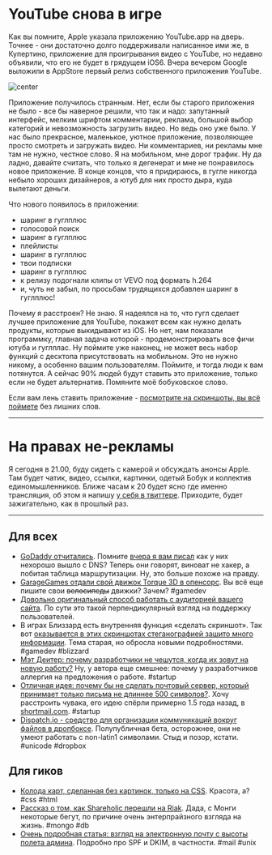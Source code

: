 # YouTube снова в игре

Как вы помните, Apple указала приложению YouTube.app на дверь. Точнее - они достаточно долго поддерживали написанное ими же, в Купертино, приложение для проигрывания видео с YouTube, но недавно объявили, что его не будет в грядущем iOS6. Вчера вечером Google выложили в AppStore первый релиз собственного приложения YouTube.

![center](http://www.bannedinhollywood.com/wp-content/uploads/2012/08/youtube-comments-funny-fail-bannedinhollyood-19.jpg)

Приложение получилось странным. Нет, если бы старого приложения не было - все бы наверное решили, что так и надо: запутанный интерфейс, мелким шрифтом комментарии, реклама, большой выбор категорий и невозможность загрузить видео. Но ведь оно уже было. У нас было прекрасное, маленькое, уютное приложение, позволяющее просто смотреть и загружать видео. Ни комментариев, ни рекламы мне там не нужно, честное слово. Я на мобильном, мне дорог трафик. Ну да ладно, давайте считать, что только я дегенерат и мне не понравилось новое приложение. В конце концов, что я придираюсь, в гугле никогда небыло хороших дизайнеров, а ютуб для них просто дыра, куда вылетают деньги.

Что нового появилось в приложении:

* шаринг в гуглплюс
* голосовой поиск
* шаринг в гуглплюс
* плейлисты
* шаринг в гуглплюс
* твои подписки
* шаринг в гуглплюс
* к релизу подогнали клипы от VEVO под формать h.264
* и, чуть не забыл, по просьбам трудящихся добавлен шаринг в гуглплюс!

Почему я расстроен? Не знаю. Я надеялся на то, что гугл сделает лучшее приложение для YouTube, покажет всем как нужно делать продукты, которые выкидывают из iOS. Но нет, нам показали программку, главная задача которой - продемонстрировать все фичи ютуба и гуглплас. Ну поймите уже наконец, не может весь набор функций с десктопа присутствовать на мобильном. Это не нужно никому, а особенно вашим пользователям. Поймите, и тогда люди к вам потянутся. А сейчас 90% людей будут ставить это приложение, только если не будет альтернатив. Помяните моё бобуковское слово.

Если вам лень ставить приложение - [посмотрите на скриншоты, вы всё поймете](http://www.businessinsider.com/youtube-iphone-app-2012-9) без лишних слов.

-----

# На правах не-рекламы

Я сегодня в 21.00, буду сидеть с камерой и обсуждать анонсы Apple. Там будет чатик, видео, ссылки, картинки, одетый Бобук и коллектив единомышленников. Ближе часам к 20 будет ясно где именно трансляция, об этом я напишу [у себя в твиттере](http://twitter.com/bobuk). Приходите, будет зажигательно, как в прошлый раз.

-----

## Для всех
* [GoDaddy отчитались](http://www.godaddy.com/newscenter/release-view.aspx?news_item_id=410). Помните [вчера я вам писал](http://addmeto.cc/post/2012-09-11/) как у них нехорошо вышло с DNS? Теперь они говорят, виноват не хакер, а побитая таблица маршрутизации. Ну, это больше похоже на правду.
* [GarageGames отдали свой движок Torque 3D в опенсорс](http://garagegames.com/community/blogs/view/21876). Вы всё еще пишите свои <s>велосипеды</s> движки? Зачем? #gamedev
* [Довольно оригинальный способ работать с аудиторией вашего сайта](http://lessneglect.com/customer-analytics#hero). По сути это такой перпендикулярный взгляд на поддержку пользователей.
* В играх Близзард есть внутренняя функция «сделать скриншот». Так вот [оказывается в этих скриншотах стеганографией зашито много информации](http://www.ownedcore.com/forums/world-of-warcraft/world-of-warcraft-general/375573-looking-inside-your-screenshots.html). Тема старая, но обросла новыми подробностями. #gamedev #blizzard
* [Мэт Деитер: почему разработчики не чешутся, когда их зовут на новую работу?](http://coderwall.com/p/devsal) Ну, у автора еще смешнее: почему у разработчиков аллергия на предложения о работе. #startup
* [Отличная идея: почему бы не сделать почтовый сервер, который принимает только письма не длиннее 500 символов?](http://diegobasch.com/startup-idea-short-paid-email). Хочу расстроить чувака, его идею спёрли примерно 1.5 года назад, в [shortmail.com](http://shortmail.com). #startup
* [Dispatch.io - средство для организации коммуникаций вокруг файлов в дропбоксе](https://dispatch.io/). Полупубличная бета, осторожнее, они не умеют работать с non-latin1 символами. Стыд и позор, кстати. #unicode #dropbox

## Для гиков
* [Колода карт, сделанная без картинок, только на CSS](http://zachwaugh.com/helveticards/index.html). Красота, а? #css #html
* [Рассказ о том, как Shareholic перешли на Riak](http://basho.com/blog/technical/2012/09/11/Riak-at-Shareaholic/). Дада, с Монги некоторые бегут, по причине очень энтерпрайзного взгляда на жизнь. #mongo #db
* [Очень подробная статья: взгляд на электронную почту с высоты полета админа](http://blog.phusion.nl/2012/09/10/mail-in-2012-from-an-admins-perspective/). Подробно про SPF и DKIM, в частности. #mail #unix

